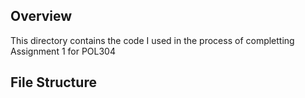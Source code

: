 ## Overview
This directory contains the code I used in the process of completting Assignment 1 for POL304

## File Structure
